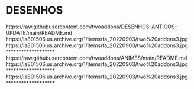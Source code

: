 # DESENHOS

<item>
<title>[I][COLOR indigo][/COLOR][B][COLOR white]DESENHOS ANTIGOS [/COLOR][/B][COLOR indigo]***[/COLOR][/I]</title>
<externallink>https://raw.githubusercontent.com/twoaddons/DESENHOS-ANTIGOS-UPDATE/main/README.md</externallink>
<thumbnail>https://ia801506.us.archive.org/1/items/fa_20220903/two%20addons3.jpg</thumbnail>
<fanart>https://ia801506.us.archive.org/1/items/fa_20220903/two%20addons3.jpg</fanart>
<info></info>
</item> 
*******************

<item>
<title>[I][COLOR indigo][/COLOR][B][COLOR white]ANIMES [/COLOR][/B][COLOR indigo]***[/COLOR][/I]</title>
<externallink>https://raw.githubusercontent.com/twoaddons/ANIMES/main/README.md</externallink>
<thumbnail>https://ia801506.us.archive.org/1/items/fa_20220903/two%20addons3.jpg</thumbnail>
<fanart></fanart>
<info></info>
</item> 
*******************

<item>
<title>[I][COLOR indigo][/COLOR][B][COLOR white]DESENHOS MISTOS [/COLOR][/B][COLOR indigo]***[/COLOR][/I]</title>
<externallink></externallink>
<thumbnail>https://ia801506.us.archive.org/1/items/fa_20220903/two%20addons3.jpg</thumbnail>
<fanart></fanart>
<info></info>
</item> 
*******************


